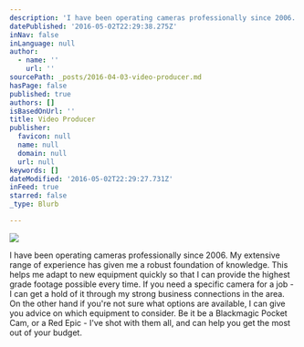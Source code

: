 ```yaml
---
description: 'I have been operating cameras professionally since 2006. My extensive range of experience has given me a robust foundation of knowledge. This helps me adapt to new equipment quickly so that I can provide the highest grade footage possible every time. If you need a specific camera for a job - I can get a hold of it through my strong business connections in the area. On the other hand if you’re not sure what options are available, I can give you advice on which equipment to consider. Be it be a Blackmagic Pocket Cam, or a Red Epic - I’ve shot with them all, and can help you get the most out of your budget.'
datePublished: '2016-05-02T22:29:38.275Z'
inNav: false
inLanguage: null
author:
  - name: ''
    url: ''
sourcePath: _posts/2016-04-03-video-producer.md
hasPage: false
published: true
authors: []
isBasedOnUrl: ''
title: Video Producer
publisher:
  favicon: null
  name: null
  domain: null
  url: null
keywords: []
dateModified: '2016-05-02T22:29:27.731Z'
inFeed: true
starred: false
_type: Blurb

---
```

![](https://the-grid-user-content.s3-us-west-2.amazonaws.com/818a3728-cb78-4f33-a348-08b567ddeaff.jpg)

I have been operating cameras professionally since 2006\. My extensive range of experience has given me a robust foundation of knowledge. This helps me adapt to new equipment quickly so that I can provide the highest grade footage possible every time. If you need a specific camera for a job - I can get a hold of it through my strong business connections in the area. On the other hand if you're not sure what options are available, I can give you advice on which equipment to consider. Be it be a Blackmagic Pocket Cam, or a Red Epic - I've shot with them all, and can help you get the most out of your budget.